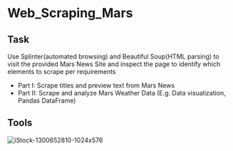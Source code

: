 # Web_Scraping_Mars

## Task
Use Splinter(automated browsing) and Beautiful Soup(HTML parsing) to visit the provided Mars News Site and inspect the page to identify which elements to scrape per requirements
- Part I: Scrape titles and preview text from Mars News
- Part II: Scrape and analyze Mars Weather Data (E.g. Data visualization, Pandas DataFrame) 

## Tools

![iStock-1300652810-1024x576](https://github.com/florencex5/Web_Scraping_Mars/assets/129706051/642f4c75-d571-4656-97ce-f7478cbc3159)

